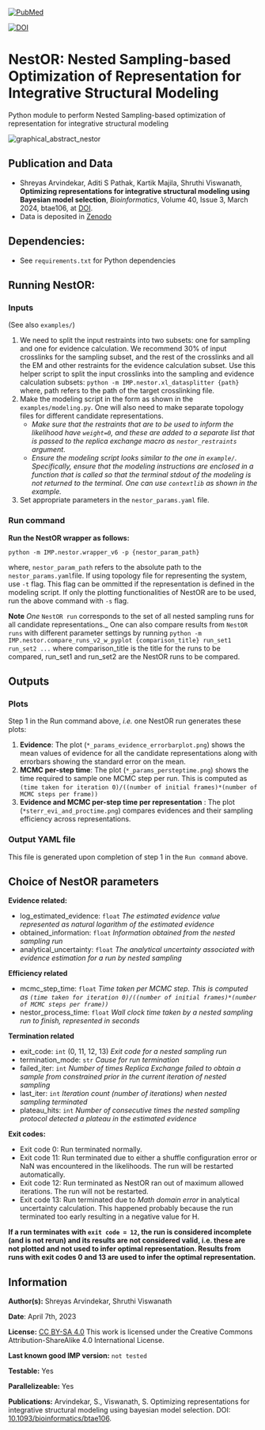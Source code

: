 [![PubMed](https://salilab.org/imp-systems/static/images/pubmed.png)](https://pubmed.ncbi.nlm.nih.gov/38391029/)

[![DOI](https://zenodo.org/badge/DOI/10.5281/zenodo.10360718.svg)](https://doi.org/10.5281/zenodo.10360718)


# NestOR: Nested Sampling-based Optimization of Representation for Integrative Structural Modeling

Python module to perform Nested Sampling-based optimization of representation for integrative structural modeling

![graphical_abstract_nestor](https://github.com/isblab/nestor/assets/8314735/74b4aa65-1f64-45e1-89ac-5bcb69ecb27d)

## Publication and Data
* Shreyas Arvindekar, Aditi S Pathak, Kartik Majila, Shruthi Viswanath, __Optimizing representations for integrative structural modeling using Bayesian model selection__, _Bioinformatics_, Volume 40, Issue 3, March 2024, btae106, at [DOI](https://doi.org/10.1093/bioinformatics/btae106).
* Data is deposited in [Zenodo](https://www.doi.org/10.5281/zenodo.10360718)


## Dependencies:
* See `requirements.txt` for Python dependencies

## Running NestOR:

### Inputs

(See also `examples/`)
1. We need to split the input restraints into two subsets: one for sampling and one for evidence calculation. We recommend 30% of input crosslinks for the sampling subset, and the rest of the crosslinks and all the EM and other restraints for the evidence calculation subset. Use this helper script to split the input crosslinks into the sampling and evidence calculation subsets: `python -m IMP.nestor.xl_datasplitter {path}` where, path refers to the path of the target crosslinking file.
2. Make the modeling script in the form as shown in the `examples/modeling.py`. One will also need to make separate topology files for different candidate representations.
   * _Make sure that the restraints that are to be used to inform the likelihood have `weight=0`, and these are added to a separate list that is passed to the replica exchange macro as `nestor_restraints` argument_.
   * _Ensure the modeling script looks similar to the one in `example/`. Specifically, ensure that the modeling instructions are enclosed in a function that is called so that the terminal stdout of the modeling is not returned to the terminal. One can use `contextlib` as shown in the example._
4. Set appropriate parameters in the `nestor_params.yaml` file.

### Run command

__Run the NestOR wrapper as follows:__

```python -m IMP.nestor.wrapper_v6 -p {nestor_param_path}```

where, `nestor_param_path` refers to the absolute path to the `nestor_params.yaml`file. If using topology file for representing the system, use `-t` flag. This flag can be ommitted if the representation is defined in the modeling script. If only the plotting functionalities of NestOR are to be used, run the above command with `-s` flag.


__Note__
_One_ `NestOR run` corresponds to the set of all nested sampling runs for all candidate representations._
One can also compare results from `NestOR runs` with different parameter settings by running `python -m IMP.nestor.compare_runs_v2_w_pyplot {comparison_title} run_set1 run_set2 ...` where comparison_title is the title for the runs to be compared, run_set1 and run_set2 are the NestOR runs to be compared.

## Outputs

### Plots

Step 1  in the Run command above, _i.e._ one NestOR run generates these plots:

1. __Evidence__: The plot (`*_params_evidence_errorbarplot.png`) shows the mean values of evidence for all the candidate representations along with errorbars showing the standard error on the mean.
2. __MCMC per-step time__: The plot (`*_params_persteptime.png`) shows the time required to sample one MCMC step per run. This is computed as `(time taken for iteration 0)/((number of initial frames)*(number of MCMC steps per frame))`
3. __Evidence and MCMC per-step time per representation__ : The plot (`*sterr_evi_and_proctime.png`) compares evidences and their sampling efficiency across representations.

### Output YAML file

This file is generated upon completion of step 1 in the `Run command` above.

## Choice of NestOR parameters

__Evidence related:__
- log_estimated_evidence: `float`
    _The estimated evidence value represented as natural logarithm of the estimated evidence_
- obtained_information: `float`
    _Information obtained from the nested sampling run_
- analytical_uncertainty: `float`
    _The analytical uncertainty associated with evidence estimation for a run by nested sampling_

__Efficiency related__
- mcmc_step_time: `float`
    _Time taken per MCMC step. This is computed as `(time taken for iteration 0)/((number of initial frames)*(number of MCMC steps per frame))`_
- nestor_process_time: `float`
    _Wall clock time taken by a nested sampling run to finish, represented in seconds_

__Termination related__
- exit_code: `int` (0, 11, 12, 13)
    _Exit code for a nested sampling run_
- termination_mode: `str`
    _Cause for run termination_
- failed_iter: `int`
    _Number of times Replica Exchange failed to obtain a sample from constrained prior in the current iteration of nested sampling_
- last_iter: `int`
    _Iteration count (number of iterations) when nested sampling terminated_
- plateau_hits: `int`
    _Number of consecutive times the nested sampling protocol detected a plateau in the estimated evidence_

__Exit codes:__
- Exit code 0: Run terminated normally.
- Exit code 11: Run terminated due to either a shuffle configuration error or NaN was encountered in the likelihoods. The run will be restarted automatically.
- Exit code 12: Run terminated as NestOR ran out of maximum allowed iterations. The run will not be restarted.
- Exit code 13: Run  terminated due to *Math domain error* in analytical uncertainty calculation. This happened probably because the run terminated too early resulting in a negative value for H.

__If a run terminates with `exit code = 12`, the run is considered incomplete (and is not rerun) and its results are not considered valid, i.e. these are not plotted and not used to infer optimal representation. Results from runs with exit codes 0 and 13 are used to infer the optimal representation.__


## Information
__Author(s):__ Shreyas Arvindekar, Shruthi Viswanath

__Date__: April 7th, 2023

__License:__ [CC BY-SA 4.0](https://creativecommons.org/licenses/by-sa/4.0/)
This work is licensed under the Creative Commons Attribution-ShareAlike 4.0
International License.

__Last known good IMP version:__ `not tested`

__Testable:__ Yes

__Parallelizeable:__ Yes

__Publications:__  Arvindekar, S., Viswanath, S. Optimizing representations for integrative structural modeling using bayesian model selection. DOI: [10.1093/bioinformatics/btae106](https://doi.org/10.1093/bioinformatics/btae106).
